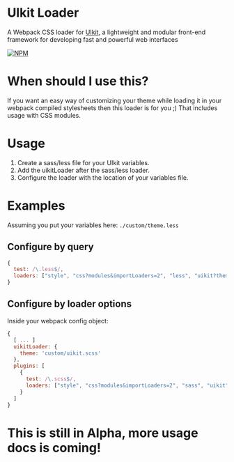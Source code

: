 # UIkit Loader

A Webpack CSS loader for [UIkit](http://getuikit.com/), a lightweight and modular front-end framework for developing fast and powerful web interfaces

[![NPM](https://nodei.co/npm/uikit-loader.svg)](https://www.npmjs.com/package/uikit-loader)

# When should I use this?

If you want an easy way of customizing your theme while loading it in your webpack compiled stylesheets then this loader is for you ;)
That includes usage with CSS modules.

# Usage

1. Create a sass/less file for your UIkit variables.
2. Add the uikitLoader after the sass/less loader.
3. Configure the loader with the location of your variables file.

# Examples

Assuming you put your variables here: `./custom/theme.less`

## Configure by query

```javascript
{
  test: /\.less$/,
  loaders: ["style", "css?modules&importLoaders=2", "less", "uikit?theme=custom/theme.less"]
}
```

## Configure by loader options

Inside your webpack config object:
```javascript
{
  [ ... ]
  uikitLoader: {
    theme: 'custom/uikit.scss'
  },
  plugins: [
    {
      test: /\.scss$/,
      loaders: ["style", "css?modules&importLoaders=2", "sass", "uikit"]
    }
  ]
}
```

# This is still in Alpha, more usage docs is coming!